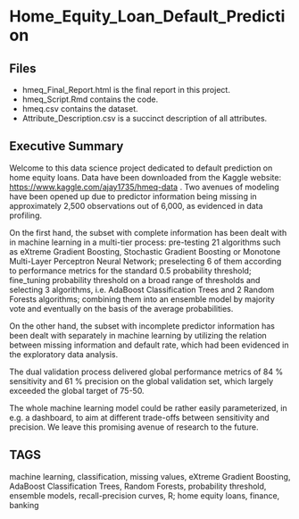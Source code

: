 # Home_Equity_Loan_Default_Prediction

## Files

- hmeq_Final_Report.html is the final report in this project.
- hmeq_Script.Rmd contains the code.
- hmeq.csv contains the dataset.
- Attribute_Description.csv is a succinct description of all attributes.



## Executive Summary

Welcome to this data science project dedicated to default prediction on home equity loans. Data have been downloaded from the Kaggle website: https://www.kaggle.com/ajay1735/hmeq-data . Two avenues of modeling have been opened up due to predictor information being missing in approximately 2,500 observations out of 6,000, as evidenced in data profiling.

On the first hand, the subset with complete information has been dealt with in machine learning in a multi-tier process: pre-testing 21 algorithms such as eXtreme Gradient Boosting, Stochastic Gradient Boosting or Monotone Multi-Layer Perceptron Neural Network; preselecting 6 of them according to performance metrics for the standard 0.5 probability threshold; fine_tuning probability threshold on a broad range of thresholds and selecting 3 algorithms, i.e. AdaBoost Classification Trees and 2 Random Forests algorithms; combining them into an ensemble model by majority vote and eventually on the basis of the average probabilities.

On the other hand, the subset with incomplete predictor information has been dealt with separately in machine learning by utilizing the relation between missing information and default rate, which had been evidenced in the exploratory data analysis.

The dual validation process delivered global performance metrics of 84 % sensitivity and 61 % precision on the global validation set, which largely exceeded the global target of 75-50.

The whole machine learning model could be rather easily parameterized, in e.g. a dashboard, to aim at different trade-offs between sensitivity and precision. We leave this promising avenue of research to the future.

## TAGS
machine learning, classification, missing values, eXtreme Gradient Boosting, AdaBoost Classification Trees, Random Forests, probability threshold, ensemble models, recall-precision curves, R; home equity loans, finance, banking

